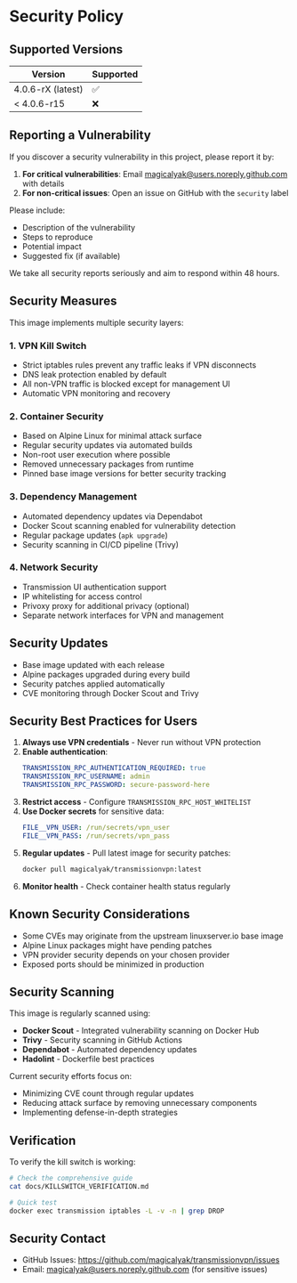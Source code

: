 # Security Policy

## Supported Versions

| Version | Supported          |
| ------- | ------------------ |
| 4.0.6-rX (latest) | :white_check_mark: |
| < 4.0.6-r15 | :x: |

## Reporting a Vulnerability

If you discover a security vulnerability in this project, please report it by:

1. **For critical vulnerabilities**: Email magicalyak@users.noreply.github.com with details
2. **For non-critical issues**: Open an issue on GitHub with the `security` label

Please include:
- Description of the vulnerability
- Steps to reproduce
- Potential impact
- Suggested fix (if available)

We take all security reports seriously and aim to respond within 48 hours.

## Security Measures

This image implements multiple security layers:

### 1. VPN Kill Switch
- Strict iptables rules prevent any traffic leaks if VPN disconnects
- DNS leak protection enabled by default
- All non-VPN traffic is blocked except for management UI
- Automatic VPN monitoring and recovery

### 2. Container Security
- Based on Alpine Linux for minimal attack surface
- Regular security updates via automated builds
- Non-root user execution where possible
- Removed unnecessary packages from runtime
- Pinned base image versions for better security tracking

### 3. Dependency Management
- Automated dependency updates via Dependabot
- Docker Scout scanning enabled for vulnerability detection
- Regular package updates (`apk upgrade`)
- Security scanning in CI/CD pipeline (Trivy)

### 4. Network Security
- Transmission UI authentication support
- IP whitelisting for access control
- Privoxy proxy for additional privacy (optional)
- Separate network interfaces for VPN and management

## Security Updates

- Base image updated with each release
- Alpine packages upgraded during every build
- Security patches applied automatically
- CVE monitoring through Docker Scout and Trivy

## Security Best Practices for Users

1. **Always use VPN credentials** - Never run without VPN protection
2. **Enable authentication**:
   ```yaml
   TRANSMISSION_RPC_AUTHENTICATION_REQUIRED: true
   TRANSMISSION_RPC_USERNAME: admin
   TRANSMISSION_RPC_PASSWORD: secure-password-here
   ```
3. **Restrict access** - Configure `TRANSMISSION_RPC_HOST_WHITELIST`
4. **Use Docker secrets** for sensitive data:
   ```yaml
   FILE__VPN_USER: /run/secrets/vpn_user
   FILE__VPN_PASS: /run/secrets/vpn_pass
   ```
5. **Regular updates** - Pull latest image for security patches:
   ```bash
   docker pull magicalyak/transmissionvpn:latest
   ```
6. **Monitor health** - Check container health status regularly

## Known Security Considerations

- Some CVEs may originate from the upstream linuxserver.io base image
- Alpine Linux packages might have pending patches
- VPN provider security depends on your chosen provider
- Exposed ports should be minimized in production

## Security Scanning

This image is regularly scanned using:
- **Docker Scout** - Integrated vulnerability scanning on Docker Hub
- **Trivy** - Security scanning in GitHub Actions
- **Dependabot** - Automated dependency updates
- **Hadolint** - Dockerfile best practices

Current security efforts focus on:
- Minimizing CVE count through regular updates
- Reducing attack surface by removing unnecessary components
- Implementing defense-in-depth strategies

## Verification

To verify the kill switch is working:
```bash
# Check the comprehensive guide
cat docs/KILLSWITCH_VERIFICATION.md

# Quick test
docker exec transmission iptables -L -v -n | grep DROP
```

## Security Contact

- GitHub Issues: https://github.com/magicalyak/transmissionvpn/issues
- Email: magicalyak@users.noreply.github.com (for sensitive issues)